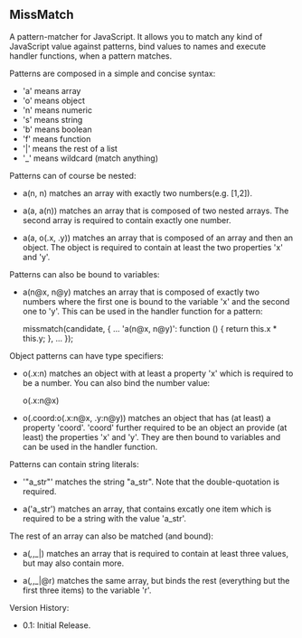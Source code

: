 MissMatch
---------

A pattern-matcher for JavaScript. It allows you to match any kind of
JavaScript value against patterns, bind values to names and execute
handler functions, when a pattern matches.

Patterns are composed in a simple and concise syntax:
  - 'a' means array
  - 'o' means object
  - 'n' means numeric
  - 's' means string
  - 'b' means boolean
  - 'f' means function
  - '|' means the rest of a list
  - '_' means wildcard (match anything)


Patterns can of course be nested:

  - a(n, n) matches an array with exactly two numbers(e.g. [1,2]).
  
  - a(a, a(n)) matches an array that is composed of two nested arrays.
    The second array is required to contain exactly one number.
  
  - a(a, o(.x, .y)) matches an array that is composed of an array
    and then an object. The object is required to contain at least
    the two properties 'x' and 'y'.

    
Patterns can also be bound to variables:

  - a(n@x, n@y) matches an array that is composed of exactly two numbers
    where the first one is bound to the variable 'x' and the second one
    to 'y'. This can be used in the handler function for a pattern:
    
      missmatch(candidate, {
        ...
        'a(n@x, n@y)': function () { return this.x * this.y; },
        ...
      });
      
          
Object patterns can have type specifiers:

  - o(.x:n) matches an object with at least a property 'x' which is
    required to be a number. You can also bind the number value:
    
      o(.x:n@x)
      
  - o(.coord:o(.x:n@x, .y:n@y)) matches an object that has (at least) a
    property 'coord'. 'coord' further required to be an object an provide
    (at least) the properties 'x' and 'y'. They are then bound to
    variables and can be used in the handler function.
    

Patterns can contain string literals:

  - '"a_str"' matches the string "a_str". Note that the double-quotation
    is required.
    
  - a('a_str') matches an array, that contains excatly one item which is
    required to be a string with the value 'a_str'.
    
    
The rest of an array can also be matched (and bound):

  - a(_,_,_|) matches an array that is required to contain at least
    three values, but may also contain more.
    
  - a(_,_,_|@r) matches the same array, but binds the rest (everything
    but the first three items) to the variable 'r'.


Version History:

  - 0.1: Initial Release.
